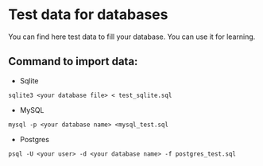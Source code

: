 # Test data for databases

You can find here test data to fill your database.
You can use it for learning.

## Command to import data:

- Sqlite

`sqlite3 <your database file> < test_sqlite.sql`

- MySQL

`mysql -p <your database name> <mysql_test.sql`

- Postgres

`psql -U <your user> -d <your database name> -f postgres_test.sql`
